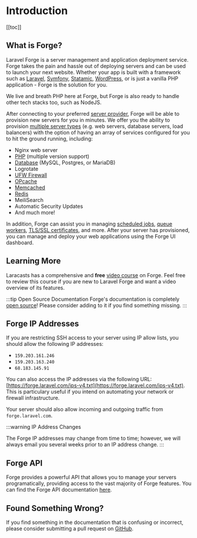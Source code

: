 # Introduction

[[toc]]

## What is Forge?

Laravel Forge is a server management and application deployment service. Forge takes the pain and hassle out of deploying servers and can be used to launch your next website. Whether your app is built with a framework such as <a href="https://github.com/laravel/laravel">Laravel</a>, <a href="https://github.com/symfony/symfony">Symfony</a>, <a href="https://statamic.com/">Statamic</a>, <a href="https://github.com/WordPress/WordPress">WordPress</a>, or is just a vanilla PHP application - Forge is the solution for you.

We live and breath PHP here at Forge, but Forge is also ready to handle other tech stacks too, such as NodeJS.

After connecting to your preferred [server provider](http://localhost:8080/docs/1.0/servers/providers.html), Forge will be able to provision new servers for you in minutes. We offer you the ability to provision [multiple server types](https://forge.laravel.com/docs/1.0/servers/types.html) (e.g. web servers, database servers, load balancers) with the option of having an array of services configured for you to hit the ground running, including:

- Nginx web server
- <a href="https://forge.laravel.com/docs/1.0/servers/php.html">PHP</a> (multiple version support)
- <a href="https://forge.laravel.com/docs/1.0/resources/databases.html">Database</a> (MySQL, Postgres, or MariaDB)
- Logrotate
- <a href="https://forge.laravel.com/docs/1.0/resources/network.html#firewalls">UFW Firewall</a>
- <a href="https://forge.laravel.com/docs/1.0/servers/php.html#opcache">OPcache</a>
- <a href="https://forge.laravel.com/docs/1.0/resources/caches.html">Memcached</a>
- <a href="https://forge.laravel.com/docs/1.0/resources/caches.html">Redis</a>
- MeiliSearch
- Automatic Security Updates
- And much more!

In addition, Forge can assist you in managing <a href="https://forge.laravel.com/docs/1.0/resources/scheduler.html">scheduled jobs</a>, <a href="https://forge.laravel.com/docs/1.0/sites/queues.html">queue workers</a>, <a href="https://forge.laravel.com/docs/1.0/sites/ssl.html">TLS/SSL certificates</a>, and more. After your server has provisioned, you can manage and deploy your web applications using the Forge UI dashboard.

## Learning More

Laracasts has a comprehensive and **free** [video course](https://laracasts.com/series/learn-laravel-forge) on Forge. Feel free to review this course if you are new to Laravel Forge and want a video overview of its features.

:::tip Open Source Documentation
Forge's documentation is completely [open source](https://github.com/laravel/forge-docs)! Please consider adding to it if you find something missing.
:::

## Forge IP Addresses

If you are restricting SSH access to your server using IP allow lists, you should allow the following IP addresses:

- `159.203.161.246`
- `159.203.163.240`
- `68.183.145.91`

You can also access the IP addresses via the following URL: [https://forge.laravel.com/ips-v4.txt](https://forge.laravel.com/ips-v4.txt). This is particulary useful if you intend on automating your network or firewall infrastructure.

Your server should also allow incoming and outgoing traffic from `forge.laravel.com`.

:::warning IP Address Changes

The Forge IP addresses may change from time to time; however, we will always email you several weeks prior to an IP address change.
:::

## Forge API

Forge provides a powerful API that allows you to manage your servers programatically, providing access to the vast majority of Forge features. You can find the Forge API documentation [here](https://forge.laravel.com/api-documentation).

## Found Something Wrong?

If you find something in the documentation that is confusing or incorrect, please consider submitting a pull request on [GitHub](https://github.com/laravel/forge-docs).

